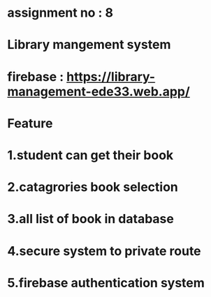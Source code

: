 # assignment no : 8 
# Library mangement system


# firebase : https://library-management-ede33.web.app/
# Feature 
# 1.student can get their book 
# 2.catagrories book selection
# 3.all list of book in database
# 4.secure system to private route
# 5.firebase authentication system